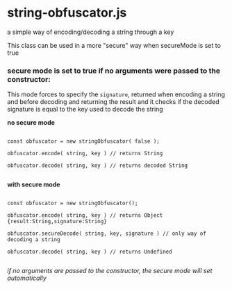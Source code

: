 # string-obfuscator.js
a simple way of encoding/decoding a string through a key

This class can be used in a more "secure" way when secureMode is set to true

### secure mode is set to true if no arguments were passed to the constructor:

This mode forces to specify the `signature`, returned when encoding a string and before decoding and returning the result and it checks if the decoded signature is equal to the key used to decode the string

**no secure mode**
```

const obfuscator = new stringObfuscator( false );

obfuscator.encode( string, key ) // returns String

obfuscator.decode( string, key ) // returns decoded String


```
**with secure mode**
```

const obfuscator = new stringObfuscator();

obfuscator.encode( string, key ) // returns Object {result:String,signature:String}

obfuscator.secureDecode( string, key, signature ) // only way of decoding a string

obfuscator.decode( string, key ) // returns Undefined


```
*if no arguments are passed to the constructor, the secure mode will set automatically*
